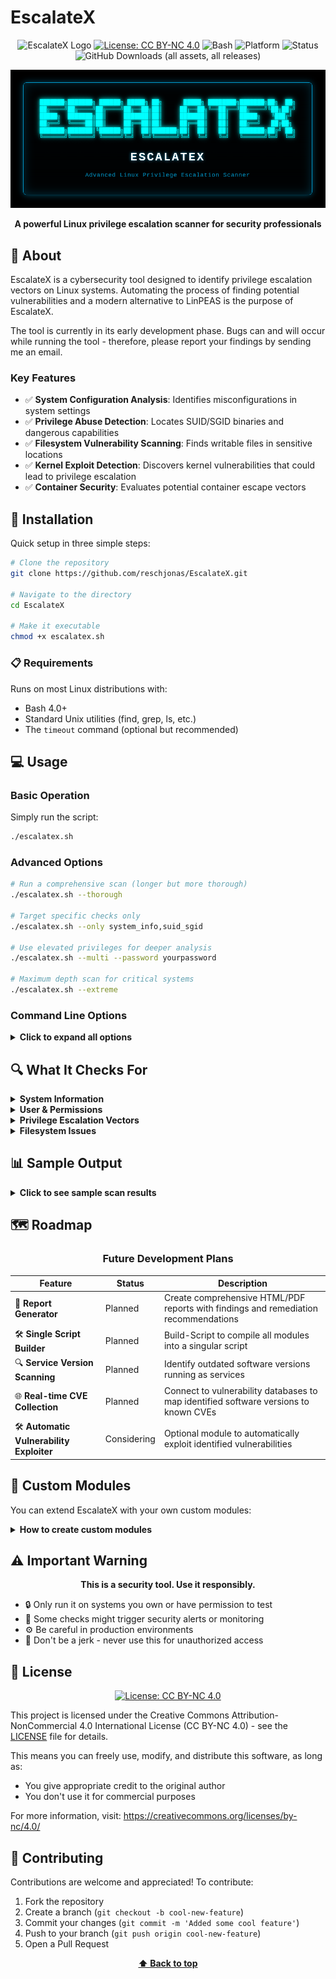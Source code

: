# EscalateX

<div align="center">

![EscalateX Logo](https://img.shields.io/badge/EscalateX-Privilege%20Escalation%20Scanner-red?style=for-the-badge)
[![License: CC BY-NC 4.0](https://img.shields.io/badge/License-CC%20BY--NC%204.0-lightgrey.svg)](https://creativecommons.org/licenses/by-nc/4.0/)
![Bash](https://img.shields.io/badge/Made%20with-Bash-1f425f.svg)
![Platform](https://img.shields.io/badge/Platform-Linux-blue)
![Status](https://img.shields.io/badge/Status-Active-success)
![GitHub Downloads (all assets, all releases)](https://img.shields.io/github/downloads/reschjonas/EscalateX/total)

![EscalateX Preview](title.png)

**A powerful Linux privilege escalation scanner for security professionals**

</div>

## 📖 About

EscalateX is a cybersecurity tool designed to identify privilege escalation vectors on Linux systems. Automating the process of finding potential vulnerabilities and a modern alternative to LinPEAS is the purpose of EscalateX. 

The tool is currently in its early development phase. Bugs can and will occur while running the tool - therefore, please report your findings by sending me an email.

### Key Features

- ✅ **System Configuration Analysis**: Identifies misconfigurations in system settings
- ✅ **Privilege Abuse Detection**: Locates SUID/SGID binaries and dangerous capabilities
- ✅ **Filesystem Vulnerability Scanning**: Finds writable files in sensitive locations
- ✅ **Kernel Exploit Detection**: Discovers kernel vulnerabilities that could lead to privilege escalation
- ✅ **Container Security**: Evaluates potential container escape vectors

## 🚀 Installation

Quick setup in three simple steps:

```bash
# Clone the repository
git clone https://github.com/reschjonas/EscalateX.git

# Navigate to the directory
cd EscalateX

# Make it executable
chmod +x escalatex.sh
```

### 📋 Requirements

Runs on most Linux distributions with:
- Bash 4.0+
- Standard Unix utilities (find, grep, ls, etc.)
- The `timeout` command (optional but recommended)

## 💻 Usage

### Basic Operation

Simply run the script:

```bash
./escalatex.sh
```

### Advanced Options

```bash
# Run a comprehensive scan (longer but more thorough)
./escalatex.sh --thorough

# Target specific checks only
./escalatex.sh --only system_info,suid_sgid

# Use elevated privileges for deeper analysis
./escalatex.sh --multi --password yourpassword

# Maximum depth scan for critical systems
./escalatex.sh --extreme
```

### Command Line Options

<details>
<summary><b>Click to expand all options</b></summary>

#### Core Options
- `-a, --all` - Run all checks (thorough mode)
- `-t, --thorough` - More comprehensive but slower scan
- `-x, --extreme` - Maximum depth scan for critical systems
- `-o, --only CHECKS` - Run specific checks (comma-separated)
- `-d, --dir PATH` - Check a specific directory
- `-m, --multi` - Use multiple threads (default)
- `-s, --single` - Single-threaded mode
- `--threads N` - Set number of threads for multithreaded mode

#### Output Options
- `-q, --quiet` - Minimal output
- `-n, --no-color` - Turn off colors
- `-w, --wait` - Pause between check groups

#### Advanced Options
- `-p, --password PWD` - For sudo operations
- `-S, --sudo-pass` - Prompt for sudo password for privilege escalation attempts
- `-D, --debug` - Verbose logging
- `-h, --help` - Show help
</details>

## 🔍 What It Checks For

<details>
<summary><b>System Information</b></summary>

- OS details and kernel version
- Security configurations and patch status
- Hardware info and resource usage
- Filesystem mounts and permissions
- Boot configuration and services
</details>

<details>
<summary><b>User & Permissions</b></summary>

- Current user privileges
- User enumeration and group memberships
- Password policy issues
- Sudo rules that could be abused
- Home directory permissions
</details>

<details>
<summary><b>Privilege Escalation Vectors</b></summary>

- SUID/SGID binaries (especially exploitable ones)
- Files with dangerous capabilities
- Custom privilege escalation paths
- Container security issues
</details>

<details>
<summary><b>Filesystem Issues</b></summary>

- Writable files in sensitive locations
- Misconfigured home directory permissions
- PATH manipulation vulnerabilities
- Wildcard injection opportunities
</details>

## 📊 Sample Output

<details>
<summary><b>Click to see sample scan results</b></summary>

```
┏━━━━━━━━━━━━━━━━━━━━━━━━━━ System Information ━━━━━━━━━━━━━━━━━━━━━━━━━━┓

╔════════[ Operating System Information ]════════╗
[+] OS: Ubuntu 20.04.3 LTS (ubuntu)
[+] Kernel version: 5.11.0-27-generic
[+] Architecture: x86_64
[+] Running on physical hardware

╔════════[ Hardware Information ]════════╗
[+] CPU: Intel(R) Core(TM) i7-10700K CPU @ 3.80GHz (8 cores)
[+] Memory: 6453MB / 16000MB (40% used)
[+] Swap: 2048MB / 4096MB (50% used)

...

┏━━━━━━━━━━━━━━━━━━━━━━━━━━ SUID/SGID Binaries and Capabilities ━━━━━━━━━━━━━━━━━━━━━━━━━━┓

╔════════[ SUID/SGID Binaries ]════════╗
[*] Looking for SUID binaries (might take a while)...
[+] Found 35 SUID/SGID binaries:
[!] /usr/bin/sudo [Owner: root]
   → Purpose: Execute commands as root with proper permissions
[!] /usr/bin/pkexec [Owner: root]
   → Purpose: Execute commands as another user with policykit
[CRITICAL] /usr/bin/python3 [Owner: root]
   → Exploitable: python -c 'import os; os.execl("/bin/sh", "sh", "-p")'

...

┏━━━━━━━━━━━━━━━━━━━━━━━━━━ Scan Summary ━━━━━━━━━━━━━━━━━━━━━━━━━━┓

[*] EscalateX scan completed at Wed Feb 14 14:32:18 EST 2024
[*] Remember to check the most promising privilege escalation vectors highlighted in red

Thank you for using EscalateX!
```
</details>

## 🗺️ Roadmap

<div align="center">
  
### Future Development Plans

</div>

| Feature | Status | Description |
|---------|--------|-------------|
| 📑 **Report Generator** | Planned | Create comprehensive HTML/PDF reports with findings and remediation recommendations |
| 🛠️ **Single Script Builder** | Planned | Build-Script to compile all modules into a singular script |
| 🔍 **Service Version Scanning** | Planned | Identify outdated software versions running as services |
| 🌐 **Real-time CVE Collection** | Planned | Connect to vulnerability databases to map identified software versions to known CVEs |
| 🛠️ **Automatic Vulnerability Exploiter** | Considering | Optional module to automatically exploit identified vulnerabilities |

<div align="center">
</div>

## 🧩 Custom Modules

You can extend EscalateX with your own custom modules:

<details>
<summary><b>How to create custom modules</b></summary>

1. Create a script in the modules directory
2. Use this basic structure:

```bash
#!/bin/bash

# Title: My Custom Check
# Description: What this thing does

check_something_interesting() {
  print_subtitle "My Interesting Check"
  
  # Your check logic here
  print_info "Checking something..."
  
  # Found something worth noting
  print_warning "Hmm, that's interesting"
  
  # Found something bad
  print_critical "This is definitely exploitable"
}

# Main function
custom_checks() {
  print_title "My Custom Stuff"
  
  # Run your checks
  check_something_interesting
  
  # Pause if wait mode is on
  wait_for_user
}
```

3. Add your module to loader.sh
</details>

## ⚠️ Important Warning

<div align="center">
  
**This is a security tool. Use it responsibly.**

</div>

- 🔒 Only run it on systems you own or have permission to test
- 🚨 Some checks might trigger security alerts or monitoring
- ⚙️ Be careful in production environments
- 🤝 Don't be a jerk - never use this for unauthorized access

## 📝 License

<div align="center">
  
[![License: CC BY-NC 4.0](https://licensebuttons.net/l/by-nc/4.0/88x31.png)](https://creativecommons.org/licenses/by-nc/4.0/)

</div>

This project is licensed under the Creative Commons Attribution-NonCommercial 4.0 International License (CC BY-NC 4.0) - see the [LICENSE](LICENSE.md) file for details.

This means you can freely use, modify, and distribute this software, as long as:
- You give appropriate credit to the original author
- You don't use it for commercial purposes

For more information, visit: https://creativecommons.org/licenses/by-nc/4.0/

## 👥 Contributing

Contributions are welcome and appreciated! To contribute:

1. Fork the repository
2. Create a branch (`git checkout -b cool-new-feature`)
3. Commit your changes (`git commit -m 'Added some cool feature'`)
4. Push to your branch (`git push origin cool-new-feature`)
5. Open a Pull Request

<div align="center">
  
**[⬆ Back to top](#escalatex)**

</div> 
